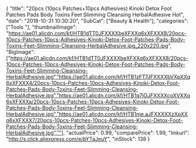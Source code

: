 {
	"title": "20pcs (10pcs Patches+10pcs Adhesives) Kinoki Detox Foot Patches Pads Body Toxins Feet Slimming Cleansing HerbalAdhesive Hot",
	"date": "2018-10-31 10:30:20",
	"SubCat": ["Beauty & Health"],
	"categories": ["Tools "],
	"thumbnailImage": "https://ae01.alicdn.com/kf/HTB1dTT0JFXXXXbeXFXXq6xXFXXX8/20pcs-10pcs-Patches-10pcs-Adhesives-Kinoki-Detox-Foot-Patches-Pads-Body-Toxins-Feet-Slimming-Cleansing-HerbalAdhesive.jpg_220x220.jpg",
	"BigImage": ["https://ae01.alicdn.com/kf/HTB1dTT0JFXXXXbeXFXXq6xXFXXX8/20pcs-10pcs-Patches-10pcs-Adhesives-Kinoki-Detox-Foot-Patches-Pads-Body-Toxins-Feet-Slimming-Cleansing-HerbalAdhesive.jpg","https://ae01.alicdn.com/kf/HTB1zFT7JFXXXXbVXpXXq6xXFXXX4/20pcs-10pcs-Patches-10pcs-Adhesives-Kinoki-Detox-Foot-Patches-Pads-Body-Toxins-Feet-Slimming-Cleansing-HerbalAdhesive.jpg","https://ae01.alicdn.com/kf/HTB1q7jOJFXXXXcoXVXXq6xXFXXXa/20pcs-10pcs-Patches-10pcs-Adhesives-Kinoki-Detox-Foot-Patches-Pads-Body-Toxins-Feet-Slimming-Cleansing-HerbalAdhesive.jpg","https://ae01.alicdn.com/kf/HTB1me.aJFXXXXXzXpXXq6xXFXXX7/20pcs-10pcs-Patches-10pcs-Adhesives-Kinoki-Detox-Foot-Patches-Pads-Body-Toxins-Feet-Slimming-Cleansing-HerbalAdhesive.jpg",""],
	"actualPrice": 0.99,
	"comparePrice": 1.99,
	"linkurl": "http://s.click.aliexpress.com/e/bYTaJeuY",
	"inStock": 138
}
